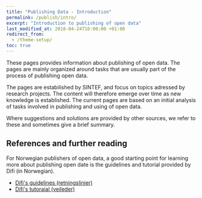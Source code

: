 ```yaml
---
title: "Publishing Data - Introduction"
permalink: /publish/intro/
excerpt: "Introduction to publishing of open data"
last_modified_at: 2018-04-24T16:00:00 +01:00
redirect_from:
  - /theme-setup/
toc: true
---
```


These pages provides information about publishing of open data. The pages are mainly organized around tasks that are usually part of the process of publishing open data. 

The pages are estabilished by SINTEF, and focus on topics adressed by research projects. The content will therefore emerge over time as new knowledge is established. The current pages are based on an initial analysis of tasks involved in publishing and using of open data.

Where suggestions and solutions are provided by other sources, we refer to these and sometimes give a brief summary.

## References and further reading

For Norwegian publishers of open data, a good starting point for learning more about publishing open date is the guidelines and tutorial provided by Difi (in Norwegian). 

- [Difi's guidelines (retningslinjer)](https://data.norge.no/retningslinjer-ved-tilgjengeliggjøring-av-offentlige-data)
- [Difi's tutoraial (veileder)](https://data.norge.no/document/del-og-skap-verdier-veileder-i-tilgjengeliggjøring-av-offentlige-data)

